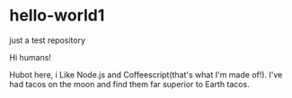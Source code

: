 # hello-world1
just  a test repository

Hi humans!

Hubot here, i Like Node.js and Coffeescript(that's what I'm made of!).
I've had tacos on the moon and find them far superior to Earth tacos.
